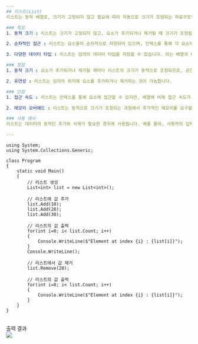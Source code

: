 ```yaml
---
## 리스트(List)
리스트는 동적 배열로, 크기가 고정되지 않고 필요에 따라 자동으로 크기가 조정되는 자료구조입니다.

### 특징
1. 동적 크기 : 리스트는 크기가 고정되지 않고, 요소가 추가되거나 제거될 때 크기가 조정됩니다.

2. 순차적인 접근 : 리스트는 요소들이 순차적으로 저장되어 있으며, 인덱스를 통해 각 요소에 접근할 수 있습니다.

3. 다양한 데이터 타입 : 리스트는 임의의 데이터 타입을 저장할 수 있습니다. 이는 배열과 비슷하지만, 리스트는 동적으로 크기가 조정되는 특징을 가지고 있습니다.

### 장점
1. 동적 크기 : 요소가 추가되거나 제거될 때마다 리스트의 크기가 동적으로 조정되므로, 공간의 효율적인 사용이 가능합니다.

2. 유연성 : 리스트는 임의의 위치에 요소를 추가하거나 제거하는 것이 가능합니다.

### 단점
1. 접근 속도 : 리스트는 인덱스를 통해 요소에 접근할 수 있지만, 배열에 비해 접근 속도가 느릴 수 있습니다.

2. 메모리 오버헤드 : 리스트는 동적으로 크기가 조정되는 과정에서 추가적인 메모리를 요구할 수 있습니다.

### 사용 예시
리스트는 데이터의 동적인 추가와 삭제가 필요한 경우에 사용됩니다. 예를 들어, 사용자의 입력을 받아 저장하거나, 데이터를 동적으로 로드해야 하는 경우에 리스트는 매우 유용한 자료구조입니다.

---
```


```
using System;
using System.Collections.Generic;

class Program
{
    static void Main()
    {
        // 리스트 생성
        List<int> list = new List<int>();

        // 리스트에 값 추가
        list.Add(10);
        list.Add(20);
        list.Add(30);

        // 리스트의 값 출력
        for(int i=0; i< list.Count; i++)
        {
            Console.WriteLine($"Element at index {i} : {list[i]}");
        }
        Console.WriteLine();

        // 리스트에서 값 제거
        list.Remove(20);

        // 리스트의 값 출력
        for(int i=0; i< list.Count; i++)
        {
            Console.WriteLine($"Element at index {i} : {list[i]}");
        }
	}
}
```

<br>
출력 결과
<br>
<img src=https://velog.velcdn.com/images/dbsdbds4532/post/7b8563a3-68f6-4260-afc6-257e131027c7/image.png>
